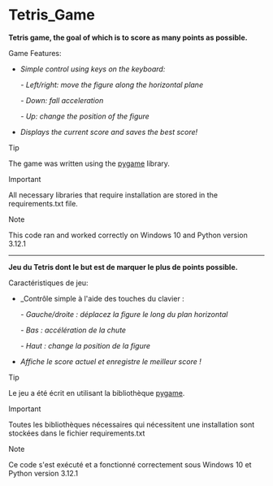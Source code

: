 # Tetris_Game

**Tetris game, the goal of which is to score as many points as possible.**

Game Features:

* _Simple control using keys on the keyboard:_

    _- Left/right: move the figure along the horizontal plane_

    _- Down: fall acceleration_

    _- Up: change the position of the figure_


* _Displays the current score and saves the best score!_

> [!TIP]
> The game was written using the [pygame](https://pypi.org/project/pygame/) library.

> [!IMPORTANT]
> All necessary libraries that require installation are stored in the requirements.txt file.

> [!NOTE]
> This code ran and worked correctly on Windows 10 and Python version 3.12.1

---------------

**Jeu du Tetris dont le but est de marquer le plus de points possible.**

Caractéristiques de jeu:

* _Contrôle simple à l'aide des touches du clavier :

    _- Gauche/droite : déplacez la figure le long du plan horizontal_

    _- Bas : accélération de la chute_
    
    _- Haut : change la position de la figure_

* _Affiche le score actuel et enregistre le meilleur score !_

> [!TIP]
> Le jeu a été écrit en utilisant la bibliothèque [pygame](https://pypi.org/project/pygame/).

> [!IMPORTANT]
> Toutes les bibliothèques nécessaires qui nécessitent une installation sont stockées dans le fichier requirements.txt

> [!NOTE]
> Ce code s'est exécuté et a fonctionné correctement sous Windows 10 et Python version 3.12.1